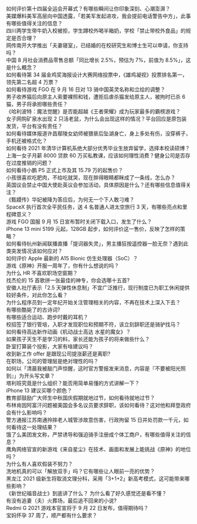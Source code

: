 如何评价第十四届全运会开幕式？有哪些瞬间让你印象深刻、心潮澎湃？  
美媒爆料美军高层向中国透露，「若美军发起进攻，我会提前电话警告中方」，此事有哪些值得关注的信息？  
四川两学生带牛奶入校被拒，学生蹲校外喝半箱奶，学校「禁止带校外食品」的规定是否合理？  
网传南开大学推出「夫妻寝室」，已结婚的在校研究生和博士生可以申请，你支持吗？  
中国 8 月社会消费品零售总额「同比增长 2.5%，预估为 7%，前值为 8.5%」，这是什么概念？  
如何看待第 34 届金鸡奖海报设计大赛网络投票中，《雄鸡凝视》投票排名第一，领先第二名超 4 万票？  
如何看待游戏 FGO 在 9 月 16 日对 13 骑中国英灵名称和立绘的调整？  
男子收养猫后向原主人索要裸照和钱，遭拒后虐杀猫发给原主人，被拘时已杀 6 猫，男子将承担哪些责任？  
《哈利波特：魔法觉醒》是否能超越《王者荣耀》成为玩家最多的霸榜游戏？  
女子网购矿泉水出现 2 只活老鼠，为什么会出现这样的情况？平台回应是原包装发货，平台有没有责任？  
如何看待媒体报道许昌鄢陵女幼师被猥亵后坠湖身亡，身上多处有伤，没穿裤子，手机还被格式化？  
如何看待 2021 年清华计算机系绝大部分优秀毕业生放弃留学，选择本校读硕博？  
上海一女子月薪 8000 贷款 60 万买私教课，应该如何理性消费？健身公司是否存在过度推销的问题？  
如何看待小鹏 P5 正式上市及其 15.79 万的起售价？  
小孩很喜欢吃肥肉，不给吃就哭，现在胖得眼睛都眯成了一条线，怎么办？  
英国议会禁止中国大使赴英议会参加活动，具体原因是什么？还有哪些信息值得关注？  
《甄嬛传》华妃被降为答应后，为何无一个下人敢刁难？  
SpaceX 执行首次全平民任务，送 4 名普通人进太空旅行 3 天，有哪些亮点和里程碑意义？  
游戏 FGO 国服 9 月 15 日宣布暂时关闭下载入口，发生了什么？  
iPhone 13 mini 5199 元起，128GB 起步，如何评价这一售价，反映了怎样的策略？  
如何看待杭州新闻联播直播「提词器失灵」，男主播狂按遥控器一脸无奈？遇到此类突发情况该如何应对？  
如何评价 Apple 最新的 A15 Bionic 仿生处理器（SoC）？  
游戏《原神》开服一周年了，你有什么想说的吗？  
为什么 HR 不喜欢职场空窗期？  
找杰伦的 15 首歌拼一张最佳的神专，你会选哪十五首?  
安徽人社厅表示「2.5 天弹性休息制」不宜广泛推行，现行制度已为职工休闲提供较好条件，对此你怎么看？  
为什么程序员到一定年纪开始关注管理相关的内容，不再在技术上深入下去？  
有哪些酷毙了的古诗词?  
有哪些适合运动、跑步时戴的耳机？  
校招签了银行管培，入职才发现职位和预期不符，该立刻辞职还是骑驴找马？  
如何看待高达新作动画《机动战士高达 水星的魔女》？  
如果孩子天生不是学习的料，家长还能为孩子的将来做些什么？  
卧室打算装个投影，大家有啥建议吗？  
收到新工作 offer 是跟现公司提涨薪还是离职?  
在职场，公司的管理层是绝对理性的吗？  
如何以「清晨我被敲门声惊醒，这时官方警报发来消息，内容是『不要被阳光照到』」为开头写文章？  
塔利班究竟是什么组织？能否用简单易懂的方式讲解一下？  
iPhone 13 建议买哪个颜色？  
教育部鼓励广大师生中秋国庆假期就地过节，如何看待就地过节？  
布林肯因阿富汗问题被美国会多名议员要求辞职，该如何看待？这对他和拜登政府会有什么影响吗？  
警方通报江苏南通拎摔老人城管涉故意伤害，行政拘留 15 日并处罚款一千元，如何看待这一处理结果？  
饿了么美团发文称，严禁诱导和强迫骑手注册成个体工商户，有哪些值得关注的信息？  
鹰角网络官宣的新游戏《来自星尘》在技术、画面和发展上能挑战《原神》的地位吗？  
为什么有人喜欢假装不努力？  
洗地机真的可以「解放双手」吗？它有哪些让人眼前一亮的优势？  
黑龙江 2021 级新生将取消文理分科，采用「3+1+2」新高考模式，这可能带来哪些影响？  
《新世纪福音战士》到底讲了什么？ 为什么看了好久感觉还是看不懂？  
有没有追妻（夫）火葬场，最后追不回来的小说?  
Redmi G 2021 游戏本官宣将于 9 月 22 日发布，值得期待吗？  
宝妈怀孕 37 周了，顺产都有什么要求？  
